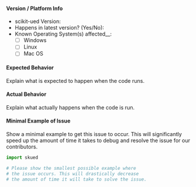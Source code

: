 #### Version / Platform Info
- scikit-ued Version:
- Happens in latest version? (Yes/No): 
- Known Operating System(s) affected__:
  - [ ] Windows
  - [ ] Linux
  - [ ] Mac OS

#### Expected Behavior

Explain what is expected to happen when the code runs.

#### Actual Behavior

Explain what actually happens when the code is run.

#### Minimal Example of Issue

Show a minimal example to get this issue to occur.
This will significantly speed up the amount of time it 
takes to debug and resolve the issue for our contributors.

```python
import skued

# Please show the smallest possible example where
# the issue occurs. This will drastically decrease
# the amount of time it will take to solve the issue.
```
